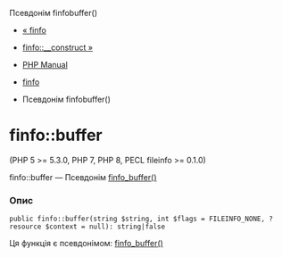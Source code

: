 Псевдонім finfobuffer()

-   [« finfo](class.finfo.html)
    
-   [finfo::\_\_construct »](finfo.construct.html)
    
-   [PHP Manual](index.html)
    
-   [finfo](class.finfo.html)
    
-   Псевдонім finfobuffer()
    

# finfo::buffer

(PHP 5 >= 5.3.0, PHP 7, PHP 8, PECL fileinfo >= 0.1.0)

finfo::buffer — Псевдонім [finfo\_buffer()](function.finfo-buffer.html)

### Опис

```methodsynopsis
public finfo::buffer(string $string, int $flags = FILEINFO_NONE, ?resource $context = null): string|false
```

Ця функція є псевдонімом: [finfo\_buffer()](function.finfo-buffer.html)